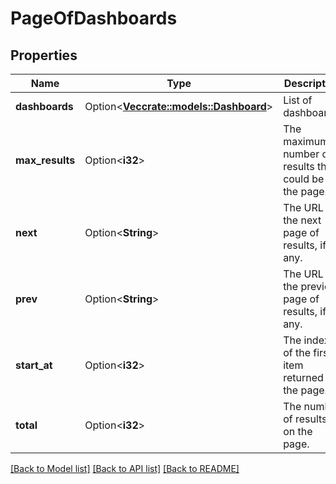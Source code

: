 # PageOfDashboards

## Properties

Name | Type | Description | Notes
------------ | ------------- | ------------- | -------------
**dashboards** | Option<[**Vec<crate::models::Dashboard>**](Dashboard.md)> | List of dashboards. | [optional][readonly]
**max_results** | Option<**i32**> | The maximum number of results that could be on the page. | [optional][readonly]
**next** | Option<**String**> | The URL of the next page of results, if any. | [optional][readonly]
**prev** | Option<**String**> | The URL of the previous page of results, if any. | [optional][readonly]
**start_at** | Option<**i32**> | The index of the first item returned on the page. | [optional][readonly]
**total** | Option<**i32**> | The number of results on the page. | [optional][readonly]

[[Back to Model list]](../README.md#documentation-for-models) [[Back to API list]](../README.md#documentation-for-api-endpoints) [[Back to README]](../README.md)


